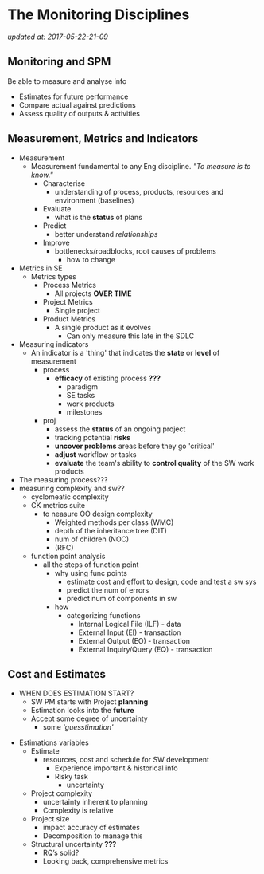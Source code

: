 # The Monitoring Disciplines

_updated at: 2017-05-22-21-09_

## Monitoring and SPM
Be able to measure and analyse info

+ Estimates for future performance
+ Compare actual against predictions
+ Assess quality of outputs & activities

## Measurement, Metrics and Indicators
+ Measurement
    * Measurement fundamental to any Eng discipline. _"To measure is to know."_
        - Characterise
            + understanding of process, products, resources and environment (baselines)
        - Evaluate
            +  what is the __status__ of plans
        - Predict
            + better understand _relationships_
        - Improve
            + bottlenecks/roadblocks, root causes of problems
                + how to change
+ Metrics in SE
    * Metrics types
        - Process Metrics
            + All projects __OVER TIME__
        - Project Metrics
            + Single project
        - Product Metrics
            + A single product as it evolves
                * Can only measure this late in the SDLC
+ Measuring indicators
    + An indicator is a 'thing' that indicates the __state__ or __level__ of measurement
        - process
            + __efficacy__ of existing process __???__
                + paradigm
                + SE tasks
                + work products
                + milestones
        - proj
            + assess the __status__ of an ongoing project
            + tracking potential __risks__
            + __uncover problems__ areas before they go 'critical'
            + __adjust__ workflow or tasks
            + __evaluate__ the team's ability to __control quality__ of the SW work products
+ The measuring process???
+ measuring complexity and sw??
    * cyclomeatic complexity
    * CK metrics suite
        - to neasure OO design complexity
            + Weighted methods per class (WMC)
            + depth of the inheritance tree (DIT)
            + num of children (NOC)
            + (RFC)
    * function point analysis
        - all the steps of function point
            + why using func points
                * estimate cost and effort to design, code and test a sw sys
                * predict the num of errors
                * predict num of components in sw
            + how
                * categorizing functions
                    - Internal Logical File (ILF) - data
                    - External Input (EI) - transaction
                    - External Output (EO) - transaction
                    - External Inquiry/Query (EQ) - transaction



## Cost and Estimates
+ WHEN DOES ESTIMATION START?
    * SW PM starts with Project __planning__
    * Estimation looks into the __future__
    * Accept some degree of uncertainty
        * some _'guesstimation'_
- Estimations variables
    + Estimate
        + resources, cost and schedule for SW development
            - Experience important & historical info
            + Risky task
                * uncertainty
    - Project complexity
        + uncertainty inherent to planning
        - Complexity is relative
    - Project size
        - impact accuracy of estimates 
        - Decomposition to manage this
    - Structural uncertainty __???__
        + RQ’s solid?
        + Looking back, comprehensive metrics 
